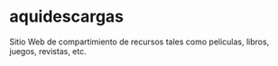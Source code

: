 aquidescargas
=============

Sitio Web de compartimiento de recursos tales como peliculas, libros, juegos, revistas, etc.

